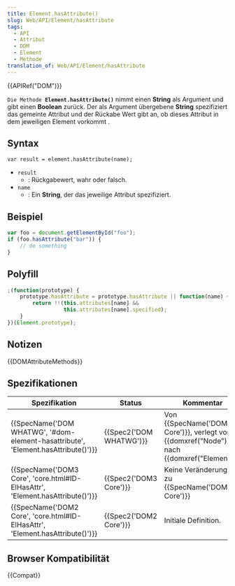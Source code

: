 ```yaml
---
title: Element.hasAttribute()
slug: Web/API/Element/hasAttribute
tags:
  - API
  - Attribut
  - DOM
  - Element
  - Méthode
translation_of: Web/API/Element/hasAttribute
---
```

{{APIRef("DOM")}}

`Die Methode `**`Element.hasAttribute()`** nimmt einen **String** als Argument und gibt einen **Boolean** zurück. Der als Argument übergebene **String** spezifiziert das gemeinte Attribut und der Rückabe Wert gibt an, ob dieses Attribut in dem jeweiligen Element vorkommt .

## Syntax

    var result = element.hasAttribute(name);

- `result`
  - : Rückgabewert, wahr oder falsch.
- `name`
  - : Ein **String**, der das jeweilige Attribut spezifiziert.

## Beispiel

```js
var foo = document.getElementById("foo");
if (foo.hasAttribute("bar")) {
    // do something
}
```

## Polyfill

```js
;(function(prototype) {
    prototype.hasAttribute = prototype.hasAttribute || function(name) {
        return !!(this.attributes[name] &&
                  this.attributes[name].specified);
    }
})(Element.prototype);
```

## Notizen

{{DOMAttributeMethods}}

## Spezifikationen

| Spezifikation                                                                                                | Status                           | Kommentar                                                                                                    |
| ------------------------------------------------------------------------------------------------------------ | -------------------------------- | ------------------------------------------------------------------------------------------------------------ |
| {{SpecName('DOM WHATWG', '#dom-element-hasattribute', 'Element.hasAttribute()')}} | {{Spec2('DOM WHATWG')}} | Von {{SpecName('DOM3 Core')}}, verlegt von {{domxref("Node")}} nach {{domxref("Element")}} |
| {{SpecName('DOM3 Core', 'core.html#ID-ElHasAttr', 'Element.hasAttribute()')}}     | {{Spec2('DOM3 Core')}}     | Keine Veränderungen zu {{SpecName('DOM2 Core')}}                                                      |
| {{SpecName('DOM2 Core', 'core.html#ID-ElHasAttr', 'Element.hasAttribute()')}}     | {{Spec2('DOM2 Core')}}     | Initiale Definition.                                                                                         |

## Browser Kompatibilität

{{Compat}}
